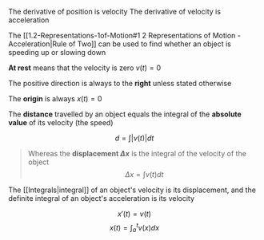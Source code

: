 The derivative of position is velocity
The derivative of velocity is acceleration

The [[1.2-Representations-1of-Motion#1 2 Representations of Motion - Acceleration|Rule of Two]] can be used to find whether an object is speeding up or slowing down

**At rest** means that the velocity is zero $v(t)=0$

The positive direction is always to the **right** unless stated otherwise

The **origin** is always $x(t)=0$

The **distance** travelled by an object equals the integral of the **absolute value** of its velocity (the speed)

$$d = \int{|v(t)|dt}$$

> Whereas the **displacement $\Delta{x}$** is the integral of the velocity of the object
> $$\Delta x = \int{v(t)}dt$$



The [[Integrals|integral]] of an object's velocity is its displacement, and the definite integral of an object's acceleration is its velocity

$$x'(t) = v(t)$$
$$x(t) = \int_{a}^{t}v(x)dx$$